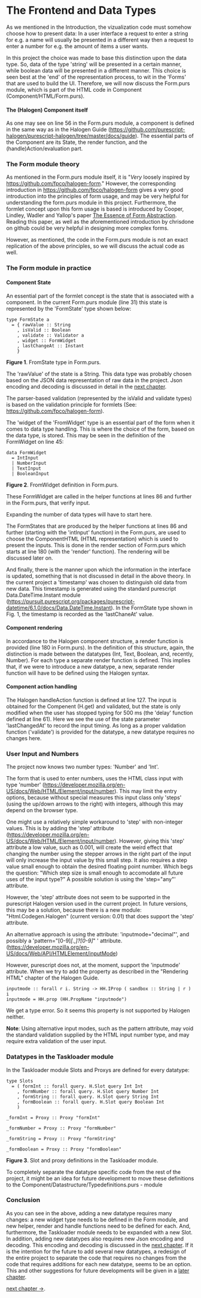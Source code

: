 # The Frontend and Data Types
As we mentioned in the Introduction, the vizualization code must somehow choose how to present data: In a user interface a request to enter a string for e.g. a name will usually be presented in a different way then a request to enter a number for e.g. the amount of items a user wants.

In this project the choice was made to base this distinction upon the data type. So, data of the type 'string' will be presented in a certain manner, while boolean data will be presented in a different manner. This choice is seen best at the 'end' of the representation process, to wit in the 'Forms' that are used to build the UI. Therefore, we will now discuss the Form.purs module, which is part of the HTML code in Component (Component/HTML/Form.purs).

#### The (Halogen) Component itself
As one may see on line 56 in the Form.purs module, a component is defined in the same way as in the Halogen Guide (https://github.com/purescript-halogen/purescript-halogen/tree/master/docs/guide).
The essential parts of the Component are its State, the render function, and the (handle)Action/evaluation part.

### The Form module theory
As mentioned in the Form.purs module itself, it is "*Very* loosely inspired by
https://github.com/fpco/halogen-form." However, the corresponding introduction in https://github.com/fpco/halogen-form gives a very good introduction into the principles of form usage, and may be very helpful for understanding the form.purs module in this project. Furthermore, the formlet concept upon this form usage is based is introduced by Cooper, Lindley, Wadler and Yallop's paper [The Essence of Form Abstraction](http://homepages.inf.ed.ac.uk/slindley/papers/formlets-essence.pdf). Reading this paper, as well as the aforementioned introduction by chrisdone on github could be very helpful in designing more complex forms. 

However, as mentioned, the code in the Form.purs module is not an exact replication of the above principles, so we will discuss the actual code as well.


### The Form module in practice
#### Component State
An essential part of the formlet concept is the state that is associated with a component. In the current Form.purs module (line 31) this state is represented by the 'FormState' type shown below:

```
type FormState a
  = { rawValue :: String
    , isValid :: Boolean
    , validate :: Validator a
    , widget :: FormWidget
    , lastChangeAt :: Instant
    }
```
**Figure 1**.  FromState type in Form.purs.

The 'rawValue' of the state is a String. This data type was probably chosen based on the JSON data representation of raw data in the project. Json encoding and decoding is discussed in detail in the [next chapter](./JsonEncoding.md).

The parser-based validation (represented by the isValid and validate types) is based on the validation principle for formlets (See: https://github.com/fpco/halogen-form).

The 'widget of the 'FromWidget' type is an essential part of the form when it comes to data type handling. This is where the choice of the form, based on the data type, is stored. This may be seen in the definition of the FormWidget on line 45:
```
data FormWidget
  = IntInput
  | NumberInput
  | TextInput
  | BooleanInput
```
**Figure 2**.  FromWidget definition in Form.purs.

These FormWidget are called in the helper functions at lines 86 and further in the Form.purs, that verify input.

Expanding the number of data types will have to start here.

The FormStates that are produced by the helper functions at lines 86 and further (starting with the 'intInput' function) in the Form.purs, are used to choose the ComponentHTML (HTML representation) which is used to present the inputs. This is done in the render section of Form.purs which starts at line 180 (with the 'render' function). The rendering will be discussed later on.


And finally, there is the manner upon which the information in the interface is updated, something that is not discussed in detail in the above theory. In the current project a 'timestamp' was chosen to distinguish old data from new data. This timestamp is generated using the standard purescript Data.DateTime.Instant module (https://pursuit.purescript.org/packages/purescript-datetime/6.1.0/docs/Data.DateTime.Instant). In the FormState type shown in Fig. 1, the timestamp is recorded as the 'lastChaneAt' value.

#### Component rendering
In accordance to the Halogen component structure, a render function is provided (line 180 in Form.purs). In the definition of this structure, again, the distinction is made between the datatypes (Int, Text, Boolean, and, recently, Number). For each type a separate render function is defined. This implies that, if we were to introduce a new datatype, a new, separate render function will have to be defined using the Halogen syntax.

#### Component action handling
The Halogen handleAction function is defined at line 127. The input is obtained for the Compenent (H.get) and validated, but the state is only modified when the user has stopped typing for 500 ms (the 'delay' function defined at line 61). Here we see the use of the state parameter 'lastChangedAt' to record the input timing.
As long as a proper validation function ('validate') is provided for the datatype, a new datatype requires no changes here.

### User Input and Numbers
The project now knows two number types: 'Number' and 'Int'.

The form that is used to enter numbers, uses the HTML class input with type 'number' (https://developer.mozilla.org/en-US/docs/Web/HTML/Element/input/number). This may limit the entry options, because without special measures this input class only 'steps' (using the up/down arrows to the right) with integers, although this may depend on the browser type.

One might use a relatively simple workaround to 'step' with non-integer values. This is by adding the 'step' attribute (https://developer.mozilla.org/en-US/docs/Web/HTML/Element/input/number). However, giving this 'step' attribute a low value, such as 0.001, will create the weird effect that changing the number using the stepper arrows in the right part of the input will only increase the input value by this small step. It also requires a step value small enough to obtain the desired floating point number. Which begs the question: "Which step size is small enough to accomodate all future uses of the input type?" A possible solution is using the 'step="any"' attribute.

However, the 'step' attribute does not seem to be supported in the purescript Halogen version used in the current project. In future versions, this may be a solution, because there is a new module: "Html.Codegen.Halogen" (current version: 0.01) that does support the 'step' attribute.

An alternative approach is using the attribute: 'inputmode="decimal"', and possibly a 'pattern="[0-9]*[.,]?[0-9]*" ' attribute.
(https://developer.mozilla.org/en-US/docs/Web/API/HTMLElement/inputMode)

However, purescript does not, at the moment, support the 'inputmode' attribute.
When we try to add the property as described in the "Rendering HTML" chapter of the Halogen Guide.
```
inputmode :: forall r i. String -> HH.IProp ( sandbox :: String | r ) i
inputmode = HH.prop (HH.PropName "inputmode")
```
We get a type error. So it seems this property is not supported by Halogen neither.

**Note**: Using alternative input modes, such as the pattern attribute, may void the standard validation supplied by the HTML input number type, and may require extra validation of the user input.

### Datatypes in the Taskloader module
In the Taskloader module Slots and Proxys are defined for every datatype:
```
type Slots
  = ( formInt :: forall query. H.Slot query Int Int
    , formNumber :: forall query. H.Slot query Number Int
    , formString :: forall query. H.Slot query String Int
    , formBoolean :: forall query. H.Slot query Boolean Int
    )

_formInt = Proxy :: Proxy "formInt"

_formNumber = Proxy :: Proxy "formNumber"

_formString = Proxy :: Proxy "formString"

_formBoolean = Proxy :: Proxy "formBoolean"
```
**Figure 3**. Slot and proxy definitions in the Taskloader module.

To completely separate the datatype specific code from the rest of the project, it might be an idea for future development to move these definitions to the Component/Datastructure/Typedefinitions.purs - module

### Conclusion
As you can see in the above, adding a new datatype requires many changes: a new widget type needs to be defined in the Form module, and new helper, render and handle functions need to be defined for each. And, furthermore, the Taskloader module needs to be expanded with a new Slot. In addition, adding new datatypes also requires new Json encoding and decoding. This encoding and decoding is discussed in the [next chapter](./JsonEncoding.md).
If it is the intention for the future to add several new datatypes, a redesign of the entire project to separate the code that requires no changes from the code that requires additions for each new datatype, seems to be an option. This and other suggestions for future developments will be given in a [later chapter](./FutureDevelopments.md).

[next chapter ->](./JsonEncoding.md).